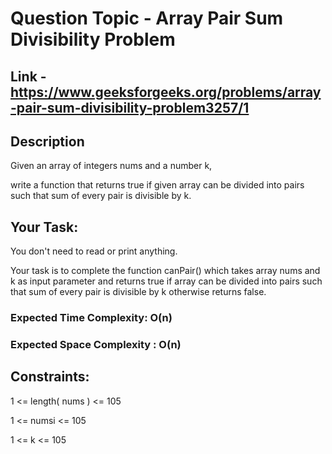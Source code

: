 # Question Topic - Array Pair Sum Divisibility Problem

## Link - https://www.geeksforgeeks.org/problems/array-pair-sum-divisibility-problem3257/1


## Description
Given an array of integers nums and a number k, 

write a function that returns true if given array can be divided into pairs such that sum of every pair is divisible by k.

## Your Task:
You don't need to read or print anything. 

Your task is to complete the function canPair() which takes array nums and k as input parameter and returns true if array can be divided into pairs such that sum of every pair is divisible by k otherwise returns false.

### Expected Time Complexity: O(n)

### Expected Space Complexity : O(n)

## Constraints:

1 <= length( nums ) <= 105

1 <= numsi <= 105

1 <= k <= 105
